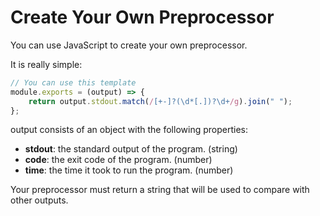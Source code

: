 # Create Your Own Preprocessor

You can use JavaScript to create your own preprocessor.

It is really simple:

```js
// You can use this template
module.exports = (output) => {
    return output.stdout.match(/[+-]?(\d*[.])?\d+/g).join(" ");
};
```

output consists of an object with the following properties:

- **stdout**: the standard output of the program. (string)
- **code**: the exit code of the program. (number)
- **time**: the time it took to run the program. (number)

Your preprocessor must return a string that will be used to compare with other outputs.
